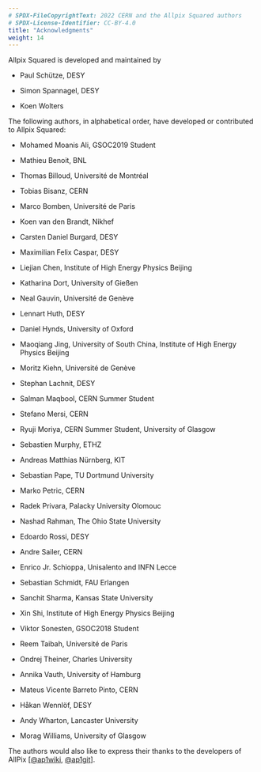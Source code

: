 ```yaml
---
# SPDX-FileCopyrightText: 2022 CERN and the Allpix Squared authors
# SPDX-License-Identifier: CC-BY-4.0
title: "Acknowledgments"
weight: 14
---
```


Allpix Squared is developed and maintained by

-   Paul Schütze, DESY

-   Simon Spannagel, DESY

-   Koen Wolters

The following authors, in alphabetical order, have developed or contributed to Allpix Squared:

-   Mohamed Moanis Ali, GSOC2019 Student

-   Mathieu Benoit, BNL

-   Thomas Billoud, Université de Montréal

-   Tobias Bisanz, CERN

-   Marco Bomben, Université de Paris

-   Koen van den Brandt, Nikhef

-   Carsten Daniel Burgard, DESY

-   Maximilian Felix Caspar, DESY

-   Liejian Chen, Institute of High Energy Physics Beijing

-   Katharina Dort, University of Gießen

-   Neal Gauvin, Université de Genève

-   Lennart Huth, DESY

-   Daniel Hynds, University of Oxford

-   Maoqiang Jing, University of South China, Institute of High Energy
    Physics Beijing

-   Moritz Kiehn, Université de Genève

-   Stephan Lachnit, DESY

-   Salman Maqbool, CERN Summer Student

-   Stefano Mersi, CERN

-   Ryuji Moriya, CERN Summer Student, University of Glasgow

-   Sebastien Murphy, ETHZ

-   Andreas Matthias Nürnberg, KIT

-   Sebastian Pape, TU Dortmund University

-   Marko Petric, CERN

-   Radek Privara, Palacky University Olomouc

-   Nashad Rahman, The Ohio State University

-   Edoardo Rossi, DESY

-   Andre Sailer, CERN

-   Enrico Jr. Schioppa, Unisalento and INFN Lecce

-   Sebastian Schmidt, FAU Erlangen

-   Sanchit Sharma, Kansas State University

-   Xin Shi, Institute of High Energy Physics Beijing

-   Viktor Sonesten, GSOC2018 Student

-   Reem Taibah, Université de Paris

-   Ondrej Theiner, Charles University

-   Annika Vauth, University of Hamburg

-   Mateus Vicente Barreto Pinto, CERN

-   Håkan Wennlöf, DESY

-   Andy Wharton, Lancaster University

-   Morag Williams, University of Glasgow

The authors would also like to express their thanks to the developers of AllPix \[[@ap1wiki], [@ap1git]\].


[@ap1wiki]: https://twiki.cern.ch/twiki/bin/view/Main/AllPix
[@ap1git]: https://github.com/ALLPix/allpix
